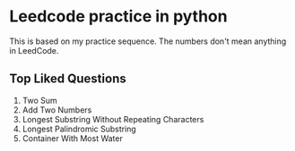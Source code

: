 # Leedcode practice in python
This is based on my practice sequence. 
The numbers don't mean anything in LeedCode. 
## Top Liked Questions
 001. Two Sum
 002. Add Two Numbers
 003. Longest Substring Without Repeating Characters
 004. Longest Palindromic Substring
 005. Container With Most Water
